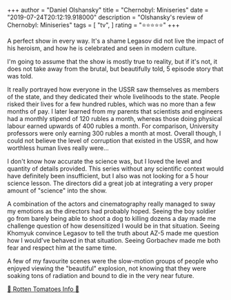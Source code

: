 +++
author = "Daniel Olshansky"
title = "Chernobyl: Miniseries"
date = "2019-07-24T20:12:19.918000"
description = "Olshansky's review of Chernobyl: Miniseries"
tags = [
    "tv",
]
rating = "⭐⭐⭐⭐⭐"
+++

A perfect show in every way. It's a shame Legasov did not live the impact of his heroism, and how he is celebrated and seen in modern culture.

I'm going to assume that the show is mostly true to reality, but if it's not, it does not take away from the brutal, but beautifully told, 5 episode story that was told. 

It really portrayed how everyone in the USSR saw themselves as members of the state, and they dedicated their whole livelihoods to the state. People risked their lives for a few hundred rubles, which was no more than a few months of pay. I later learned from my parents that scientists and engineers had a monthly stipend of 120 rubles a month, whereas those doing physical labour earned upwards of 400 rubles a month. For comparison, University professors were only earning 300 rubles a month at most. Overall though, I could not believe the level of corruption that existed in the USSR, and how worthless human lives really were...

I don't know how accurate the science was, but I loved the level and quantity of details provided. This series without any scientific context would have definitely been insufficient, but I also was not looking for a 5 hour science lesson. The directors did a great job at integrating a very proper amount of "science" into the show.

A combination of the actors and cinematography really managed to sway my emotions as the directors had probably hoped. Seeing the boy soldier go from barely being able to shoot a dog to killing dozens a day made me challenge question of how desensitized I would be in that situation. Seeing Khomyuk convince Legasov to tell the truth about AZ-5 made me question how I would've behaved in that situation. Seeing Gorbachev made me both fear and respect him at the same time. 

A few of my favourite scenes were the slow-motion groups of people who enjoyed viewing the "beautiful" explosion, not knowing that they were soaking tons of radiation and bound to die in the very near future.

[🍅 Rotten Tomatoes Info 🍅](https://www.rottentomatoes.com//tv/chernobyl/s01)